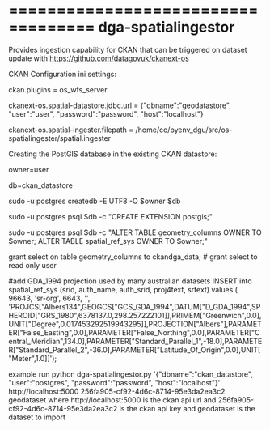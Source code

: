 ===================================
dga-spatialingestor
===================================

Provides ingestion capability for CKAN that can be triggered on dataset update with https://github.com/datagovuk/ckanext-os


CKAN Configuration ini settings:

  ckan.plugins = os_wfs_server

  ckanext-os.spatial-datastore.jdbc.url = {"dbname":"geodatastore", "user":"user", "password":"password", "host":"localhost"}

  ckanext-os.spatial-ingester.filepath = /home/co/pyenv_dgu/src/os-spatialingester/spatial.ingester

Creating the PostGIS database in the existing CKAN datastore:

  owner=user

  db=ckan_datastore

  sudo -u postgres createdb -E UTF8 -O $owner $db

  sudo -u postgres psql $db -c "CREATE EXTENSION postgis;"

  sudo -u postgres psql $db -c "ALTER TABLE geometry_columns OWNER TO $owner; ALTER TABLE spatial_ref_sys OWNER TO $owner;"

  grant select on table geometry_columns to ckandga_data; # grant select to read only user

  #add GDA_1994 projection used by many australian datasets
  INSERT into spatial_ref_sys (srid, auth_name, auth_srid, proj4text, srtext) values ( 96643, 'sr-org', 6643, '', 'PROJCS["Albers134",GEOGCS["GCS_GDA_1994",DATUM["D_GDA_1994",SPHEROID["GRS_1980",6378137.0,298.257222101]],PRIMEM["Greenwich",0.0],UNIT["Degree",0.017453292519943295]],PROJECTION["Albers"],PARAMETER["False_Easting",0.0],PARAMETER["False_Northing",0.0],PARAMETER["Central_Meridian",134.0],PARAMETER["Standard_Parallel_1",-18.0],PARAMETER["Standard_Parallel_2",-36.0],PARAMETER["Latitude_Of_Origin",0.0],UNIT["Meter",1.0]]');


example run
python dga-spatialingestor.py '{"dbname":"ckan_datastore", "user":"postgres", "password":"password", "host":"localhost"}' http://localhost:5000 256fa905-cf92-4d6c-8714-95e3da2ea3c2 geodataset
where http://localhost:5000 is the ckan api url
and 256fa905-cf92-4d6c-8714-95e3da2ea3c2 is the ckan api key
and geodataset is the dataset to import
